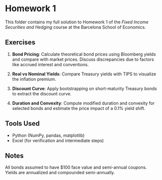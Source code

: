 # Homework 1 

This folder contains my full solution to Homework 1 of the *Fixed Income Securities and Hedging* course at the Barcelona School of Economics.

## Exercises

1. **Bond Pricing**: Calculate theoretical bond prices using Bloomberg yields and compare with market prices. Discuss discrepancies due to factors like accrued interest and conventions.

2. **Real vs Nominal Yields**: Compare Treasury yields with TIPS to visualize the inflation premium.

3. **Discount Curve**: Apply bootstrapping on short-maturity Treasury bonds to extract the discount curve.

4. **Duration and Convexity**: Compute modified duration and convexity for selected bonds and estimate the price impact of a 0.1% yield shift.

## Tools Used
- Python (NumPy, pandas, matplotlib)
- Excel (for verification and intermediate steps)

## Notes
All bonds assumed to have $100 face value and semi-annual coupons. Yields are annualized and compounded semi-annually.

